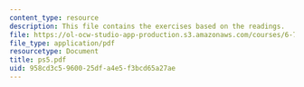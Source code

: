 ```yaml
---
content_type: resource
description: This file contains the exercises based on the readings.
file: https://ol-ocw-studio-app-production.s3.amazonaws.com/courses/6-763-applied-superconductivity-fall-2005/958cd3c5960025dfa4e5f3bcd65a27ae_ps5.pdf
file_type: application/pdf
resourcetype: Document
title: ps5.pdf
uid: 958cd3c5-9600-25df-a4e5-f3bcd65a27ae
---
```

